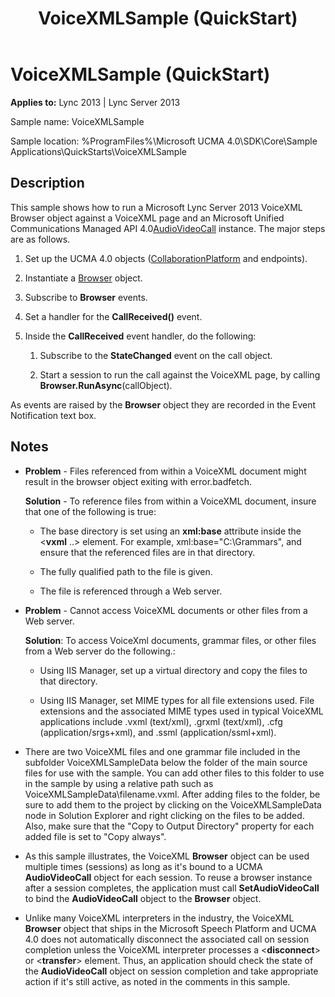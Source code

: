 ﻿---
title: VoiceXMLSample (QuickStart)
TOCTitle: VoiceXMLSample (QuickStart)
ms:assetid: e4b31dcb-3049-47b7-bdbe-a3cdc365b2b5
ms:mtpsurl: https://msdn.microsoft.com/library/Dn454832(v=office.15)
ms:contentKeyID: 57103764
ms.date: 07/25/2014
mtps_version: v=office.15
---

# VoiceXMLSample (QuickStart)


**Applies to:** Lync 2013 | Lync Server 2013

Sample name: VoiceXMLSample

Sample location: %ProgramFiles%\\Microsoft UCMA 4.0\\SDK\\Core\\Sample Applications\\QuickStarts\\VoiceXMLSample

## Description

This sample shows how to run a Microsoft Lync Server 2013 VoiceXML Browser object against a VoiceXML page and an Microsoft Unified Communications Managed API 4.0[AudioVideoCall](https://msdn.microsoft.com/library/hh383901\(v=office.15\)) instance. The major steps are as follows.

1.  Set up the UCMA 4.0 objects ([CollaborationPlatform](https://msdn.microsoft.com/library/hh385176\(v=office.15\)) and endpoints).

2.  Instantiate a [Browser](https://msdn.microsoft.com/library/gg452712\(v=office.15\)) object.

3.  Subscribe to **Browser** events.

4.  Set a handler for the **CallReceived()** event.

5.  Inside the **CallReceived** event handler, do the following:
    
    1.  Subscribe to the **StateChanged** event on the call object.
    
    2.  Start a session to run the call against the VoiceXML page, by calling **Browser.RunAsync**(callObject).

As events are raised by the **Browser** object they are recorded in the Event Notification text box.

## Notes

  - **Problem** - Files referenced from within a VoiceXML document might result in the browser object exiting with error.badfetch.
    
    **Solution** - To reference files from within a VoiceXML document, insure that one of the following is true:
    
      - The base directory is set using an **xml:base** attribute inside the \<**vxml** ..\> element. For example, xml:base="C:\\Grammars", and ensure that the referenced files are in that directory.
    
      - The fully qualified path to the file is given.
    
      - The file is referenced through a Web server.

  - **Problem** - Cannot access VoiceXML documents or other files from a Web server.
    
    **Solution**: To access VoiceXml documents, grammar files, or other files from a Web server do the following.:
    
      - Using IIS Manager, set up a virtual directory and copy the files to that directory.
    
      - Using IIS Manager, set MIME types for all file extensions used. File extensions and the associated MIME types used in typical VoiceXML applications include .vxml (text/xml), .grxml (text/xml), .cfg (application/srgs+xml), and .ssml (application/ssml+xml).

  - There are two VoiceXML files and one grammar file included in the subfolder VoiceXMLSampleData below the folder of the main source files for use with the sample. You can add other files to this folder to use in the sample by using a relative path such as VoiceXMLSampleData\\filename.vxml. After adding files to the folder, be sure to add them to the project by clicking on the VoiceXMLSampleData node in Solution Explorer and right clicking on the files to be added. Also, make sure that the "Copy to Output Directory" property for each added file is set to "Copy always".

  - As this sample illustrates, the VoiceXML **Browser** object can be used multiple times (sessions) as long as it's bound to a UCMA **AudioVideoCall** object for each session. To reuse a browser instance after a session completes, the application must call **SetAudioVideoCall** to bind the **AudioVideoCall** object to the **Browser** object.

  - Unlike many VoiceXML interpreters in the industry, the VoiceXML **Browser** object that ships in the Microsoft Speech Platform and UCMA 4.0 does not automatically disconnect the associated call on session completion unless the VoiceXML interpreter processes a \<**disconnect**\> or \<**transfer**\> element. Thus, an application should check the state of the **AudioVideoCall** object on session completion and take appropriate action if it's still active, as noted in the comments in this sample.

